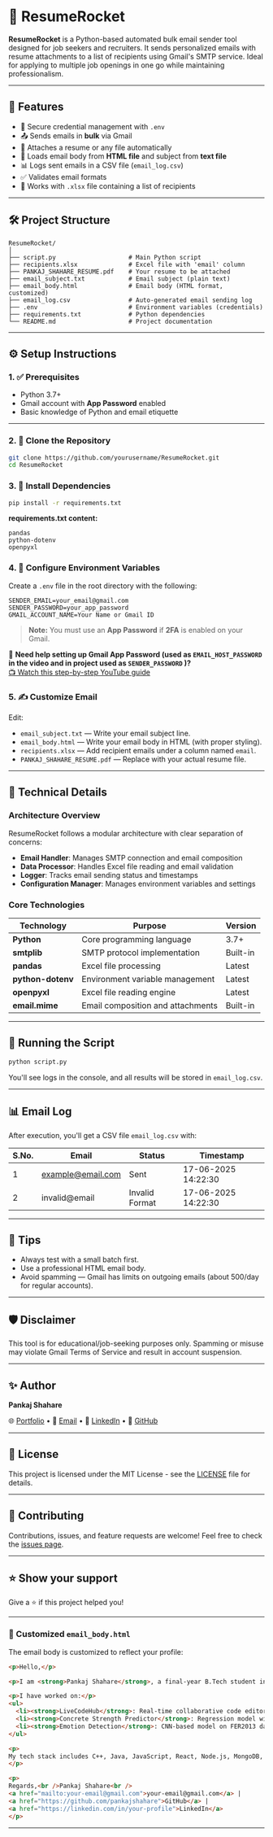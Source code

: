 # 🚀 ResumeRocket

**ResumeRocket** is a Python-based automated bulk email sender tool designed for job seekers and recruiters. It sends personalized emails with resume attachments to a list of recipients using Gmail's SMTP service. Ideal for applying to multiple job openings in one go while maintaining professionalism.

---

## 📆 Features

* 🔐 Secure credential management with `.env`
* 📤 Sends emails in **bulk** via Gmail
* 📌 Attaches a resume or any file automatically
* 📧 Loads email body from **HTML file** and subject from **text file**
* 📊 Logs sent emails in a CSV file (`email_log.csv`)
* ✅ Validates email formats
* 📁 Works with `.xlsx` file containing a list of recipients

---

## 🛠️ Project Structure

```
ResumeRocket/
│
├── script.py                    # Main Python script
├── recipients.xlsx              # Excel file with 'email' column
├── PANKAJ_SHAHARE_RESUME.pdf    # Your resume to be attached
├── email_subject.txt            # Email subject (plain text)
├── email_body.html              # Email body (HTML format, customized)
├── email_log.csv                # Auto-generated email sending log
├── .env                         # Environment variables (credentials)
├── requirements.txt             # Python dependencies
└── README.md                    # Project documentation
```

---

## ⚙️ Setup Instructions

### 1. ✅ Prerequisites

* Python 3.7+
* Gmail account with **App Password** enabled
* Basic knowledge of Python and email etiquette

---

### 2. 📁 Clone the Repository

```bash
git clone https://github.com/yourusername/ResumeRocket.git
cd ResumeRocket
```

### 3. 🧪 Install Dependencies

```bash
pip install -r requirements.txt
```

**requirements.txt content:**

```
pandas
python-dotenv
openpyxl
```

### 4. 🔐 Configure Environment Variables

Create a `.env` file in the root directory with the following:

```env
SENDER_EMAIL=your_email@gmail.com
SENDER_PASSWORD=your_app_password
GMAIL_ACCOUNT_NAME=Your Name or Gmail ID
```

> **Note:** You must use an **App Password** if **2FA** is enabled on your Gmail.

🎥 **Need help setting up Gmail App Password (used as `EMAIL_HOST_PASSWORD` in the video and in project used as `SENDER_PASSWORD` )?**  
[📺 Watch this step-by-step YouTube guide](https://www.youtube.com/watch?v=I9x0w8cjR_o)


### 5. ✍️ Customize Email

Edit:

* `email_subject.txt` — Write your email subject line.
* `email_body.html` — Write your email body in HTML (with proper styling).
* `recipients.xlsx` — Add recipient emails under a column named `email`.
* `PANKAJ_SHAHARE_RESUME.pdf` — Replace with your actual resume file.

---

## 🔧 Technical Details

### Architecture Overview

ResumeRocket follows a modular architecture with clear separation of concerns:

* **Email Handler**: Manages SMTP connection and email composition
* **Data Processor**: Handles Excel file reading and email validation
* **Logger**: Tracks email sending status and timestamps
* **Configuration Manager**: Manages environment variables and settings

### Core Technologies

| Technology        | Purpose                           | Version  |
| ----------------- | --------------------------------- | -------- |
| **Python**        | Core programming language         | 3.7+     |
| **smtplib**       | SMTP protocol implementation      | Built-in |
| **pandas**        | Excel file processing             | Latest   |
| **python-dotenv** | Environment variable management   | Latest   |
| **openpyxl**      | Excel file reading engine         | Latest   |
| **email.mime**    | Email composition and attachments | Built-in |

---

## 🚀 Running the Script

```bash
python script.py
```

You'll see logs in the console, and all results will be stored in `email_log.csv`.

---

## 📊 Email Log

After execution, you'll get a CSV file `email_log.csv` with:

| S.No. | Email                                         | Status         | Timestamp           |
| ----- | --------------------------------------------- | -------------- | ------------------- |
| 1     | [example@email.com](mailto:example@email.com) | Sent           | 17-06-2025 14:22:30 |
| 2     | invalid\@email                                | Invalid Format | 17-06-2025 14:22:30 |

---

## 🧐 Tips

* Always test with a small batch first.
* Use a professional HTML email body.
* Avoid spamming — Gmail has limits on outgoing emails (about 500/day for regular accounts).

---

## 🛡️ Disclaimer

This tool is for educational/job-seeking purposes only. Spamming or misuse may violate Gmail Terms of Service and result in account suspension.

---

## ✨ Author

**Pankaj Shahare**

🌐 [Portfolio](https://your-portfolio-link.com) • 📧 [Email](mailto:your-email@gmail.com) • 💼 [LinkedIn](https://linkedin.com/in/your-profile) • 🐙 [GitHub](https://github.com/your-username)

---

## 📄 License

This project is licensed under the MIT License - see the [LICENSE](LICENSE) file for details.

---

## 🤝 Contributing

Contributions, issues, and feature requests are welcome! Feel free to check the [issues page](https://github.com/yourusername/ResumeRocket/issues).

---

## ⭐ Show your support

Give a ⭐️ if this project helped you!

---

### 📄 Customized `email_body.html`

The email body is customized to reflect your profile:

```html
<p>Hello,</p>

<p>I am <strong>Pankaj Shahare</strong>, a final-year B.Tech student in Information Technology, passionate about full-stack development and AI-driven products. I'm looking for a full-time software developer opportunity where I can contribute meaningfully.</p>

<p>I have worked on:</p>
<ul>
  <li><strong>LiveCodeHub</strong>: Real-time collaborative code editor (React, TypeScript, WebRTC)</li>
  <li><strong>Concrete Strength Predictor</strong>: Regression model with 91.7% R² score using scikit-learn</li>
  <li><strong>Emotion Detection</strong>: CNN-based model on FER2013 dataset</li>
</ul>

<p>
My tech stack includes C++, Java, JavaScript, React, Node.js, MongoDB, WebRTC, and more. Please find my resume attached. I'd love to discuss any opportunities where I can contribute and grow.
</p>

<p>
Regards,<br />Pankaj Shahare<br />
<a href="mailto:your-email@gmail.com">your-email@gmail.com</a> |
<a href="https://github.com/pankajshahare">GitHub</a> |
<a href="https://linkedin.com/in/your-profile">LinkedIn</a>
</p>
```

---
